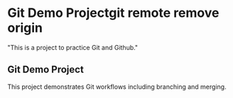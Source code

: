 # Git Demo Projectgit remote remove origin

"This is a project to practice Git and Github."

## Git Demo Project
This project demonstrates Git workflows including branching and merging.